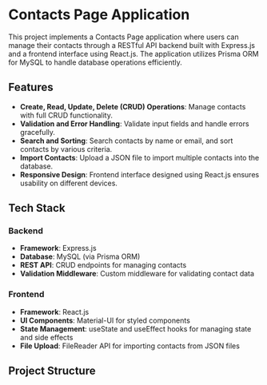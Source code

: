 # Contacts Page Application

This project implements a Contacts Page application where users can manage their contacts through a RESTful API backend built with Express.js and a frontend interface using React.js. The application utilizes Prisma ORM for MySQL to handle database operations efficiently.

## Features

- **Create, Read, Update, Delete (CRUD) Operations**: Manage contacts with full CRUD functionality.
- **Validation and Error Handling**: Validate input fields and handle errors gracefully.
- **Search and Sorting**: Search contacts by name or email, and sort contacts by various criteria.
- **Import Contacts**: Upload a JSON file to import multiple contacts into the database.
- **Responsive Design**: Frontend interface designed using React.js ensures usability on different devices.

## Tech Stack

### Backend

- **Framework**: Express.js
- **Database**: MySQL (via Prisma ORM)
- **REST API**: CRUD endpoints for managing contacts
- **Validation Middleware**: Custom middleware for validating contact data

### Frontend

- **Framework**: React.js
- **UI Components**: Material-UI for styled components
- **State Management**: useState and useEffect hooks for managing state and side effects
- **File Upload**: FileReader API for importing contacts from JSON files

## Project Structure

